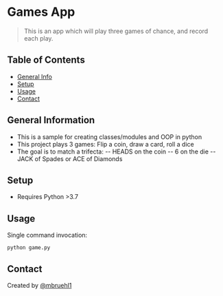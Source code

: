 # Games App
> This is an app which will play three games of chance, and record each play.


## Table of Contents
* [General Info](#general-information)
* [Setup](#setup)
* [Usage](#usage)
* [Contact](#contact)


## General Information
- This is a sample for creating classes/modules and OOP in python
- This project plays 3 games: Flip a coin, draw a card, roll a dice
- The goal is to match a trifecta:
 -- HEADS on the coin
 -- 6 on the die
 -- JACK of Spades or ACE of Diamonds


## Setup
- Requires Python >3.7


## Usage
Single command invocation:

`python game.py`


## Contact
Created by [@mbruehl1](https://github.com/mbruehl1/)

